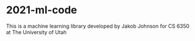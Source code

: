# 2021-ml-code
This is a machine learning library developed by Jakob Johnson for CS 6350 at The University of Utah
